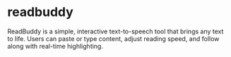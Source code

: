 # readbuddy
ReadBuddy is a simple, interactive text-to-speech tool that brings any text to life. Users can paste or type content, adjust reading speed, and follow along with real-time highlighting.

